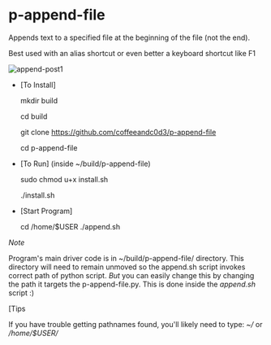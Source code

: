 # p-append-file
Appends text to a specified file at the beginning of the file (not the end). 

Best used with an alias shortcut or even better a keyboard shortcut like F1

![append-post1](https://user-images.githubusercontent.com/31811490/159094836-530c6691-e986-479e-8af9-6ce876a168c8.png)

* [To Install]

  mkdir build 

  cd build

  git clone https://github.com/coffeeandc0d3/p-append-file

  cd p-append-file

* [To Run] (inside ~/build/p-append-file)

  sudo chmod u+x install.sh

  ./install.sh

* [Start Program]

  cd /home/$USER
  ./append.sh

*Note* 

Program's main driver code is in ~/build/p-append-file/ directory. 
This directory will need to remain unmoved so the append.sh script invokes correct path of python script. *But* you can easily change this by changing the path it targets the p-append-file.py. This is done inside the *append.sh* script :) 

[Tips

If you have trouble getting pathnames found, you'll likely need to type: *~/* or */home/$USER/* <filename>
